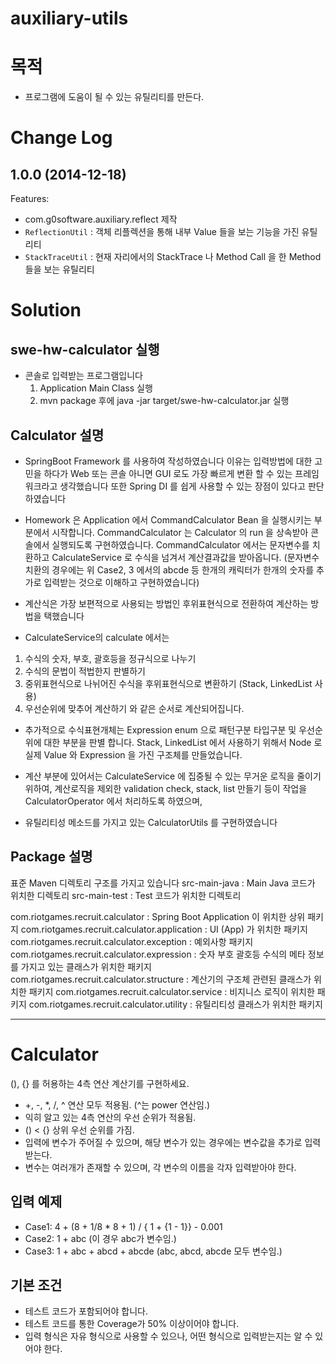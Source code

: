 auxiliary-utils
===============

# 목적
- 프로그램에 도움이 될 수 있는 유틸리티를 만든다.

Change Log
==========

## 1.0.0 (2014-12-18)

Features:
  - com.g0software.auxiliary.reflect 제작
  - `ReflectionUtil` : 객체 리플렉션을 통해 내부 Value 들을 보는 기능을 가진 유틸리티
  - `StackTraceUtil` : 현재 자리에서의 StackTrace 나 Method Call 을 한 Method 들을 보는 유틸리티


# Solution

## swe-hw-calculator 실행
* 콘솔로 입력받는 프로그램입니다
  1. Application Main Class 실행
  2. mvn package 후에 java -jar target/swe-hw-calculator.jar 실행

## Calculator 설명
* SpringBoot Framework 를 사용하여 작성하였습니다
    이유는 입력방법에 대한 고민을 하다가 Web 또는 콘솔 아니면 GUI 로도 가장 빠르게 변환 할 수 있는 프레임워크라고 생각했습니다
    또한 Spring DI 를 쉽게 사용할 수 있는 장점이 있다고 판단하였습니다 

* Homework 은 Application 에서 CommandCalculator Bean 을 실행시키는 부분에서 시작합니다.
    CommandCalculator 는 Calculator 의 run 을 상속받아 콘솔에서 실행되도록 구현하였습니다.
    CommandCalculator 에서는 문자변수를 치환하고 CalculateService 로 수식을 넘겨서 계산결과값을 받아옵니다.
    (문자변수 치환의 경우에는 위 Case2, 3 에서의 abcde 등 한개의 캐릭터가 한개의 숫자를 추가로 입력받는 것으로 이해하고 구현하였습니다)

* 계산식은 가장 보편적으로 사용되는 방법인 후위표현식으로 전환하여 계산하는 방법을 택했습니다
* CalculateService의 calculate 에서는 
1. 수식의 숫자, 부호, 괄호등을 정규식으로 나누기
2. 수식의 문법이 적법한지 판별하기
3. 중위표현식으로 나뉘어진 수식을 후위표현식으로 변환하기 (Stack, LinkedList 사용)
4. 우선순위에 맞추어 계산하기
    와 같은 순서로 계산되어집니다.

* 추가적으로 수식표현개체는 Expression enum 으로 패턴구분 타입구분 및 우선순위에 대한 부분을 판별 합니다.
    Stack, LinkedList 에서 사용하기 위해서 Node 로 실제 Value 와 Expression 을 가진 구조체를 만들었습니다.

* 계산 부분에 있어서는 CalculateService 에 집중될 수 있는 무거운 로직을 줄이기 위하여,
    계산로직을 제외한 validation check, stack, list 만들기 등이 작업을 CalculatorOperator 에서 처리하도록 하였으며,

* 유틸리티성 메소드를 가지고 있는 CalculatorUtils 를 구현하였습니다

## Package 설명 
표준 Maven 디렉토리 구조를 가지고 있습니다
src-main-java : Main Java 코드가 위치한 디렉토리
src-main-test : Test 코드가 위치한 디렉토리 

com.riotgames.recruit.calculator : Spring Boot Application 이 위치한 상위 패키지
com.riotgames.recruit.calculator.application : UI (App) 가 위치한 패키지
com.riotgames.recruit.calculator.exception : 예외사항 패키지
com.riotgames.recruit.calculator.expression : 숫자 부호 괄호등 수식의 메타 정보를 가지고 있는 클래스가 위치한 패키지
com.riotgames.recruit.calculator.structure : 계산기의 구조체 관련된 클래스가 위치한 패키지 
com.riotgames.recruit.calculator.service : 비지니스 로직이 위치한 패키지
com.riotgames.recruit.calculator.utility : 유틸리티성 클래스가 위치한 패키지 


---

# Calculator
(), {} 를 허용하는 4측 연산 계산기를 구현하세요.

* +, -, *, /, ^ 연산 모두 적용됨. (^는 power 연산임.)
* 익히 알고 있는 4측 연산의 우선 순위가 적용됨.
* () < {} 상위 우선 순위를 가짐.
* 입력에 변수가 주어질 수 있으며, 해당 변수가 있는 경우에는 변수값을 추가로 입력받는다.
* 변수는 여러개가 존재할 수 있으며, 각 변수의 이름을 각자 입력받아야 한다.


## 입력 예제
* Case1: 4 + (8 + 1/8 * 8 + 1) / { 1 + {1 - 1}} - 0.001
* Case2: 1 + abc (이 경우 abc가 변수임.)
* Case3: 1 + abc + abcd + abcde (abc, abcd, abcde 모두 변수임.)

## 기본 조건
* 테스트 코드가 포함되어야 합니다.
* 테스트 코드를 통한 Coverage가 50% 이상이어야 합니다.
* 입력 형식은 자유 형식으로 사용할 수 있으나, 어떤 형식으로 입력받는지는 알 수 있어야 한다.





